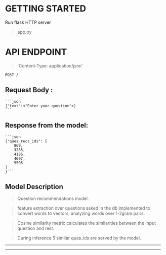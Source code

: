 # GETTING STARTED
Run flask HTTP server

>app.py

# API ENDPOINT
>'Content-Type: application/json'

```POST /```

## Request Body : 
    ```json
    {"text":<"Enter your question">}
    ```
## Response from the model: 
    ```json
    {"ques_recs_ids": [
        869,
        3285,
        4185,
        4697,
        5505
    ]
    }```   

## Model Description

> Question recommendations model.

> feature extraction over questions asked in the db implemented to convert words to vectors, analyzing words over 1-2gram pairs.

> Cosine similarity metric calculates the similarities between the input question and rest.

> During inference 5 similar ques_ids are served by the model.




***
***
